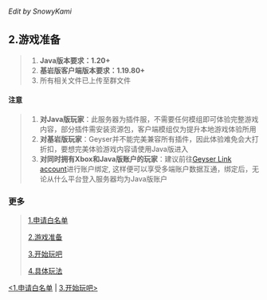 ###### Edit by SnowyKami

## 2.游戏准备
> 1. **Java版本要求：1.20+**
> 2. **基岩版客户端版本要求：1.19.80+**
> 3. 所有相关文件已上传至群文件

#### 注意
> 1. **对Java版玩家**：此服务器为插件服，不需要任何模组即可体验完整游戏内容，部分插件需安装资源包，客户端模组仅为提升本地游戏体验所用
> 2. **对基岩版玩家**：Geyser并不能完美兼容所有插件，因此体验难免会大打折扣，要想完美体验游戏内容请使用Java版进入
> 3. **对同时拥有Xbox和Java版账户的玩家**：建议前往[Geyser Link account](https://link.geysermc.org/method/online)进行账户绑定,
这样便可以享受多端账户数据互通，绑定后，无论从什么平台登入服务器均为Java版账户


### 更多
> [1.申请白名单](1.md)
> 
> [2.游戏准备](2.md)
> 
> [3.开始玩吧](3.md)
> 
> [4.具体玩法](4.md)

[<1.申请白名单](1.md) | [3.开始玩吧>](3.md)